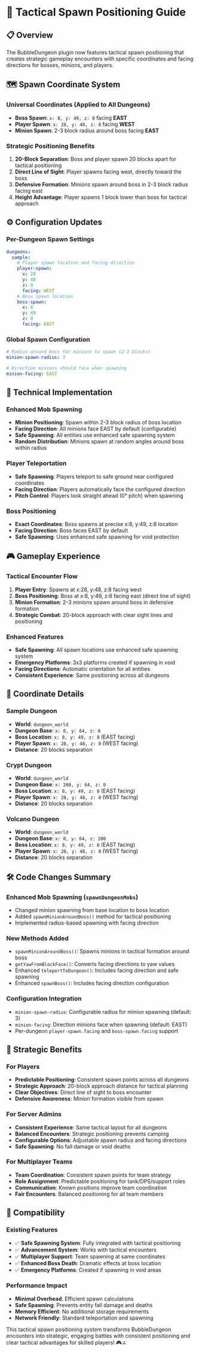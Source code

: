 # 🎯 Tactical Spawn Positioning Guide

## 📋 Overview
The BubbleDungeon plugin now features tactical spawn positioning that creates strategic gameplay encounters with specific coordinates and facing directions for bosses, minions, and players.

## 🗺️ Spawn Coordinate System

### Universal Coordinates (Applied to All Dungeons)
- **Boss Spawn**: `x: 8, y: 49, z: 8` facing **EAST**
- **Player Spawn**: `x: 28, y: 48, z: 8` facing **WEST**
- **Minion Spawn**: 2-3 block radius around boss facing **EAST**

### Strategic Positioning Benefits
1. **20-Block Separation**: Boss and player spawn 20 blocks apart for tactical positioning
2. **Direct Line of Sight**: Player spawns facing west, directly toward the boss
3. **Defensive Formation**: Minions spawn around boss in 2-3 block radius facing east
4. **Height Advantage**: Player spawns 1 block lower than boss for tactical approach

## ⚙️ Configuration Updates

### Per-Dungeon Spawn Settings
```yaml
dungeons:
  sample:
    # Player spawn location and facing direction
    player-spawn:
      x: 28
      y: 48
      z: 8
      facing: WEST
    # Boss spawn location
    boss-spawn:
      x: 8
      y: 49
      z: 8
      facing: EAST
```

### Global Spawn Configuration
```yaml
# Radius around boss for minions to spawn (2-3 blocks)
minion-spawn-radius: 3

# Direction minions should face when spawning
minion-facing: EAST
```

## 🔧 Technical Implementation

### Enhanced Mob Spawning
- **Minion Positioning**: Spawn within 2-3 block radius of boss location
- **Facing Direction**: All minions face EAST by default (configurable)
- **Safe Spawning**: All entities use enhanced safe spawning system
- **Random Distribution**: Minions spawn at random angles around boss within radius

### Player Teleportation
- **Safe Spawning**: Players teleport to safe ground near configured coordinates
- **Facing Direction**: Players automatically face the configured direction
- **Pitch Control**: Players look straight ahead (0° pitch) when spawning

### Boss Positioning
- **Exact Coordinates**: Boss spawns at precise x:8, y:49, z:8 location
- **Facing Direction**: Boss faces EAST by default
- **Safe Spawning**: Uses enhanced safe spawning for void protection

## 🎮 Gameplay Experience

### Tactical Encounter Flow
1. **Player Entry**: Spawns at x:28, y:48, z:8 facing west
2. **Boss Positioning**: Boss at x:8, y:49, z:8 facing east (direct line of sight)
3. **Minion Formation**: 2-3 minions spawn around boss in defensive formation
4. **Strategic Combat**: 20-block approach with clear sight lines and positioning

### Enhanced Features
- **Safe Spawning**: All spawn locations use enhanced safe spawning system
- **Emergency Platforms**: 3x3 platforms created if spawning in void
- **Facing Directions**: Automatic orientation for all entities
- **Consistent Experience**: Same positioning across all dungeons

## 📍 Coordinate Details

### Sample Dungeon
- **World**: `dungeon_world`
- **Dungeon Base**: `x: 0, y: 64, z: 0`
- **Boss Location**: `x: 8, y: 49, z: 8` (EAST facing)
- **Player Spawn**: `x: 28, y: 48, z: 8` (WEST facing)
- **Distance**: 20 blocks separation

### Crypt Dungeon
- **World**: `dungeon_world`
- **Dungeon Base**: `x: 200, y: 64, z: 0`
- **Boss Location**: `x: 8, y: 49, z: 8` (EAST facing)
- **Player Spawn**: `x: 28, y: 48, z: 8` (WEST facing)
- **Distance**: 20 blocks separation

### Volcano Dungeon
- **World**: `dungeon_world`
- **Dungeon Base**: `x: 0, y: 64, z: 200`
- **Boss Location**: `x: 8, y: 49, z: 8` (EAST facing)
- **Player Spawn**: `x: 28, y: 48, z: 8` (WEST facing)
- **Distance**: 20 blocks separation

## 🛠️ Code Changes Summary

### Enhanced Mob Spawning (`spawnDungeonMobs`)
- Changed minion spawning from base location to boss location
- Added `spawnMinionAroundBoss()` method for tactical positioning
- Implemented radius-based spawning with facing direction

### New Methods Added
- `spawnMinionAroundBoss()`: Spawns minions in tactical formation around boss
- `getYawFromBlockFace()`: Converts facing directions to yaw values
- Enhanced `teleportToDungeon()`: Includes facing direction and safe spawning
- Enhanced `spawnBoss()`: Includes facing direction configuration

### Configuration Integration
- `minion-spawn-radius`: Configurable radius for minion spawning (default: 3)
- `minion-facing`: Direction minions face when spawning (default: EAST)
- Per-dungeon `player-spawn.facing` and `boss-spawn.facing` support

## 🎯 Strategic Benefits

### For Players
- **Predictable Positioning**: Consistent spawn points across all dungeons
- **Strategic Approach**: 20-block approach distance for tactical planning
- **Clear Objectives**: Direct line of sight to boss encounter
- **Defensive Awareness**: Minion formation visible from spawn

### For Server Admins
- **Consistent Experience**: Same tactical layout for all dungeons
- **Balanced Encounters**: Strategic positioning prevents camping
- **Configurable Options**: Adjustable spawn radius and facing directions
- **Safe Spawning**: No fall damage or void deaths

### For Multiplayer Teams
- **Team Coordination**: Consistent spawn points for team strategy
- **Role Assignment**: Predictable positioning for tank/DPS/support roles
- **Communication**: Known positions improve team coordination
- **Fair Encounters**: Balanced positioning for all team members

## 🔄 Compatibility

### Existing Features
- ✅ **Safe Spawning System**: Fully integrated with tactical positioning
- ✅ **Advancement System**: Works with tactical encounters
- ✅ **Multiplayer Support**: Team spawning at same coordinates
- ✅ **Enhanced Boss Death**: Dramatic effects at boss location
- ✅ **Emergency Platforms**: Created if spawning in void areas

### Performance Impact
- **Minimal Overhead**: Efficient spawn calculations
- **Safe Spawning**: Prevents entity fall damage and deaths
- **Memory Efficient**: No additional storage requirements
- **Network Friendly**: Standard teleportation and spawning

This tactical spawn positioning system transforms BubbleDungeon encounters into strategic, engaging battles with consistent positioning and clear tactical advantages for skilled players! 🎮⚔️
